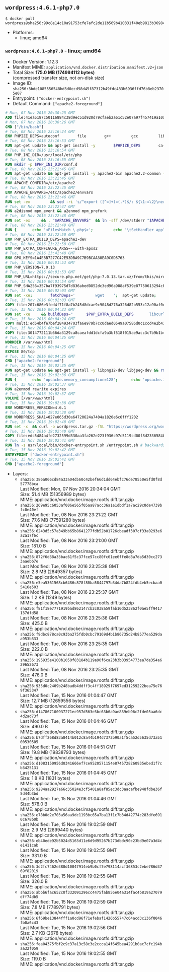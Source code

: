 ## `wordpress:4.6.1-php7.0`

```console
$ docker pull wordpress@sha256:99c8e14c10a91753cfe7afc2de11b569b410331f40eb9813b369840b23332d7f
```

-	Platforms:
	-	linux; amd64

### `wordpress:4.6.1-php7.0` - linux; amd64

-	Docker Version: 1.12.3
-	Manifest MIME: `application/vnd.docker.distribution.manifest.v2+json`
-	Total Size: **175.0 MB (174994112 bytes)**  
	(compressed transfer size, not on-disk size)
-	Image ID: `sha256:3bde1085556548bd3d0ecd98d45f87312b49fdc483b6936ffd76b8eb23705e07`
-	Entrypoint: `["docker-entrypoint.sh"]`
-	Default Command: `["apache2-foreground"]`

```dockerfile
# Mon, 07 Nov 2016 20:30:25 GMT
ADD file:41ea5187c50116884c38d9ec51d920d79cfaeb2a61c52e07a97f457419a10a4f in / 
# Mon, 07 Nov 2016 20:30:26 GMT
CMD ["/bin/bash"]
# Tue, 08 Nov 2016 23:16:24 GMT
ENV PHPIZE_DEPS=autoconf 		file 		g++ 		gcc 		libc-dev 		make 		pkg-config 		re2c
# Tue, 08 Nov 2016 23:16:53 GMT
RUN apt-get update && apt-get install -y 		$PHPIZE_DEPS 		ca-certificates 		curl 		libedit2 		libsqlite3-0 		libxml2 		xz-utils 	--no-install-recommends && rm -r /var/lib/apt/lists/*
# Tue, 08 Nov 2016 23:16:54 GMT
ENV PHP_INI_DIR=/usr/local/etc/php
# Tue, 08 Nov 2016 23:16:55 GMT
RUN mkdir -p $PHP_INI_DIR/conf.d
# Tue, 08 Nov 2016 23:22:45 GMT
RUN apt-get update && apt-get install -y apache2-bin apache2.2-common --no-install-recommends && rm -rf /var/lib/apt/lists/*
# Tue, 08 Nov 2016 23:22:45 GMT
ENV APACHE_CONFDIR=/etc/apache2
# Tue, 08 Nov 2016 23:22:45 GMT
ENV APACHE_ENVVARS=/etc/apache2/envvars
# Tue, 08 Nov 2016 23:22:46 GMT
RUN set -ex 		&& sed -ri 's/^export ([^=]+)=(.*)$/: ${\1:=\2}\nexport \1/' "$APACHE_ENVVARS" 		&& . "$APACHE_ENVVARS" 	&& for dir in 		"$APACHE_LOCK_DIR" 		"$APACHE_RUN_DIR" 		"$APACHE_LOG_DIR" 		/var/www/html 	; do 		rm -rvf "$dir" 		&& mkdir -p "$dir" 		&& chown -R "$APACHE_RUN_USER:$APACHE_RUN_GROUP" "$dir"; 	done
# Tue, 08 Nov 2016 23:22:47 GMT
RUN a2dismod mpm_event && a2enmod mpm_prefork
# Tue, 08 Nov 2016 23:22:48 GMT
RUN set -ex 	&& . "$APACHE_ENVVARS" 	&& ln -sfT /dev/stderr "$APACHE_LOG_DIR/error.log" 	&& ln -sfT /dev/stdout "$APACHE_LOG_DIR/access.log" 	&& ln -sfT /dev/stdout "$APACHE_LOG_DIR/other_vhosts_access.log"
# Tue, 08 Nov 2016 23:22:49 GMT
RUN { 		echo '<FilesMatch \.php$>'; 		echo '\tSetHandler application/x-httpd-php'; 		echo '</FilesMatch>'; 		echo; 		echo 'DirectoryIndex disabled'; 		echo 'DirectoryIndex index.php index.html'; 		echo; 		echo '<Directory /var/www/>'; 		echo '\tOptions -Indexes'; 		echo '\tAllowOverride All'; 		echo '</Directory>'; 	} | tee "$APACHE_CONFDIR/conf-available/docker-php.conf" 	&& a2enconf docker-php
# Tue, 08 Nov 2016 23:22:50 GMT
ENV PHP_EXTRA_BUILD_DEPS=apache2-dev
# Tue, 08 Nov 2016 23:22:50 GMT
ENV PHP_EXTRA_CONFIGURE_ARGS=--with-apxs2
# Tue, 08 Nov 2016 23:42:48 GMT
ENV GPG_KEYS=1A4E8B7277C42E53DBA9C7B9BCAA30EA9C0D5763
# Tue, 15 Nov 2016 00:01:53 GMT
ENV PHP_VERSION=7.0.13
# Tue, 15 Nov 2016 00:01:53 GMT
ENV PHP_URL=https://secure.php.net/get/php-7.0.13.tar.xz/from/this/mirror PHP_ASC_URL=https://secure.php.net/get/php-7.0.13.tar.xz.asc/from/this/mirror
# Tue, 15 Nov 2016 00:01:54 GMT
ENV PHP_SHA256=357ba7f93975d7d836abed0852dc3ed96a988af539e87750613294cbee82f1bf PHP_MD5=eb117bf1d1efc99c522f132b265a3402
# Tue, 15 Nov 2016 00:02:03 GMT
RUN set -xe; 		fetchDeps=' 		wget 	'; 	apt-get update; 	apt-get install -y --no-install-recommends $fetchDeps; 	rm -rf /var/lib/apt/lists/*; 		mkdir -p /usr/src; 	cd /usr/src; 		wget -O php.tar.xz "$PHP_URL"; 		if [ -n "$PHP_SHA256" ]; then 		echo "$PHP_SHA256 *php.tar.xz" | sha256sum -c -; 	fi; 	if [ -n "$PHP_MD5" ]; then 		echo "$PHP_MD5 *php.tar.xz" | md5sum -c -; 	fi; 		if [ -n "$PHP_ASC_URL" ]; then 		wget -O php.tar.xz.asc "$PHP_ASC_URL"; 		export GNUPGHOME="$(mktemp -d)"; 		for key in $GPG_KEYS; do 			gpg --keyserver ha.pool.sks-keyservers.net --recv-keys "$key"; 		done; 		gpg --batch --verify php.tar.xz.asc php.tar.xz; 		rm -r "$GNUPGHOME"; 	fi; 		apt-get purge -y --auto-remove $fetchDeps
# Tue, 15 Nov 2016 00:02:03 GMT
COPY file:207c686e3fed4f71f8a7b245d8dcae9c9048d276a326d82b553c12a90af0c0ca in /usr/local/bin/ 
# Tue, 15 Nov 2016 00:04:23 GMT
RUN set -xe 	&& buildDeps=" 		$PHP_EXTRA_BUILD_DEPS 		libcurl4-openssl-dev 		libedit-dev 		libsqlite3-dev 		libssl-dev 		libxml2-dev 	" 	&& apt-get update && apt-get install -y $buildDeps --no-install-recommends && rm -rf /var/lib/apt/lists/* 		&& docker-php-source extract 	&& cd /usr/src/php 	&& ./configure 		--with-config-file-path="$PHP_INI_DIR" 		--with-config-file-scan-dir="$PHP_INI_DIR/conf.d" 				--disable-cgi 				--enable-ftp 		--enable-mbstring 		--enable-mysqlnd 				--with-curl 		--with-libedit 		--with-openssl 		--with-zlib 				$PHP_EXTRA_CONFIGURE_ARGS 	&& make -j "$(nproc)" 	&& make install 	&& { find /usr/local/bin /usr/local/sbin -type f -executable -exec strip --strip-all '{}' + || true; } 	&& make clean 	&& docker-php-source delete 		&& apt-get purge -y --auto-remove -o APT::AutoRemove::RecommendsImportant=false $buildDeps
# Tue, 15 Nov 2016 00:04:24 GMT
COPY multi:ed54b4fe7bef284934703fa6e979b7cc0daed0549a07586d0c1ccd4e2b41884a in /usr/local/bin/ 
# Tue, 15 Nov 2016 00:04:24 GMT
COPY file:3014772111b66da3129ca8caeafdd1dcfa9a3bf518f015ae9acc3c7b9b1b44c9 in /usr/local/bin/ 
# Tue, 15 Nov 2016 00:04:25 GMT
WORKDIR /var/www/html
# Tue, 15 Nov 2016 00:04:25 GMT
EXPOSE 80/tcp
# Tue, 15 Nov 2016 00:04:25 GMT
CMD ["apache2-foreground"]
# Tue, 15 Nov 2016 19:02:35 GMT
RUN apt-get update && apt-get install -y libpng12-dev libjpeg-dev && rm -rf /var/lib/apt/lists/* 	&& docker-php-ext-configure gd --with-png-dir=/usr --with-jpeg-dir=/usr 	&& docker-php-ext-install gd mysqli opcache
# Tue, 15 Nov 2016 19:02:36 GMT
RUN { 		echo 'opcache.memory_consumption=128'; 		echo 'opcache.interned_strings_buffer=8'; 		echo 'opcache.max_accelerated_files=4000'; 		echo 'opcache.revalidate_freq=2'; 		echo 'opcache.fast_shutdown=1'; 		echo 'opcache.enable_cli=1'; 	} > /usr/local/etc/php/conf.d/opcache-recommended.ini
# Tue, 15 Nov 2016 19:02:37 GMT
RUN a2enmod rewrite expires
# Tue, 15 Nov 2016 19:02:37 GMT
VOLUME [/var/www/html]
# Tue, 15 Nov 2016 19:02:38 GMT
ENV WORDPRESS_VERSION=4.6.1
# Tue, 15 Nov 2016 19:02:38 GMT
ENV WORDPRESS_SHA1=027e065d30a64720624a7404a1820e6c6fff1202
# Tue, 15 Nov 2016 19:02:40 GMT
RUN set -x 	&& curl -o wordpress.tar.gz -fSL "https://wordpress.org/wordpress-${WORDPRESS_VERSION}.tar.gz" 	&& echo "$WORDPRESS_SHA1 *wordpress.tar.gz" | sha1sum -c - 	&& tar -xzf wordpress.tar.gz -C /usr/src/ 	&& rm wordpress.tar.gz 	&& chown -R www-data:www-data /usr/src/wordpress
# Tue, 15 Nov 2016 19:02:40 GMT
COPY file:edc5484a4fe2732599d330aa3fa262e223f936c97c5119cd00f8d2336584ba48 in /usr/local/bin/ 
# Tue, 15 Nov 2016 19:02:41 GMT
RUN ln -s usr/local/bin/docker-entrypoint.sh /entrypoint.sh # backwards compat
# Tue, 15 Nov 2016 19:02:42 GMT
ENTRYPOINT ["docker-entrypoint.sh"]
# Tue, 15 Nov 2016 19:02:42 GMT
CMD ["apache2-foreground"]
```

-	Layers:
	-	`sha256:386a066cd84a33a04d560c42bef66d1dd64ebfc76de78550e5fd0f8d57778bca`  
		Last Modified: Mon, 07 Nov 2016 20:34:04 GMT  
		Size: 51.4 MB (51356989 bytes)  
		MIME: application/vnd.docker.image.rootfs.diff.tar.gzip
	-	`sha256:269e95c6053af006e565f05aa87acc36a1e1dbdf1a7ac29c0de4739bfc0e40ef`  
		Last Modified: Tue, 08 Nov 2016 23:21:22 GMT  
		Size: 77.6 MB (77591280 bytes)  
		MIME: application/vnd.docker.image.rootfs.diff.tar.gzip
	-	`sha256:6243d5c57a349bb65b8641277fdb52b01726cbeadf307cf33a0293e6a2a17f6c`  
		Last Modified: Tue, 08 Nov 2016 23:21:00 GMT  
		Size: 181.0 B  
		MIME: application/vnd.docker.image.rootfs.diff.tar.gzip
	-	`sha256:872f6d38a33bac61f5c37fce97cc80fc61ee6ffe8d8a7da5d30cc2733aaebb7e`  
		Last Modified: Tue, 08 Nov 2016 23:25:38 GMT  
		Size: 2.8 MB (2849357 bytes)  
		MIME: application/vnd.docker.image.rootfs.diff.tar.gzip
	-	`sha256:e5ea5361568cb6486c878f80ba5844797b34da7b824fdb4eb5ecbaa05416e503`  
		Last Modified: Tue, 08 Nov 2016 23:25:37 GMT  
		Size: 1.2 KB (1249 bytes)  
		MIME: application/vnd.docker.image.rootfs.diff.tar.gzip
	-	`sha256:f81f18e7771919bad862147cb2c038a59fab10d523862f0ae5ff9417137dfd58`  
		Last Modified: Tue, 08 Nov 2016 23:25:36 GMT  
		Size: 425.0 B  
		MIME: application/vnd.docker.image.rootfs.diff.tar.gzip
	-	`sha256:f9dbc878ca0c93ba275fdb0cbc79169d4b1b86735d24b8577ea529daa953b333`  
		Last Modified: Tue, 08 Nov 2016 23:25:35 GMT  
		Size: 222.0 B  
		MIME: application/vnd.docker.image.rootfs.diff.tar.gzip
	-	`sha256:195935e4100b1050f83184b119a90f6ca23b3b03954773ea7de354a629652673`  
		Last Modified: Tue, 08 Nov 2016 23:25:35 GMT  
		Size: 476.0 B  
		MIME: application/vnd.docker.image.rootfs.diff.tar.gzip
	-	`sha256:935d0c2409b248badb4ddff3c4ff18929f7697ed31259222bea75e769f365347`  
		Last Modified: Tue, 15 Nov 2016 01:04:47 GMT  
		Size: 12.7 MB (12659556 bytes)  
		MIME: application/vnd.docker.image.rootfs.diff.tar.gzip
	-	`sha256:d147867100937271ec957d563e3bc63b6a9ae839eb96c2fde05aa6dc4d2ad73f`  
		Last Modified: Tue, 15 Nov 2016 01:04:46 GMT  
		Size: 490.0 B  
		MIME: application/vnd.docker.image.rootfs.diff.tar.gzip
	-	`sha256:b7dff268d83a8414b012c8a44b194d7372b90a1f5ca52d5635d73a5100530505`  
		Last Modified: Tue, 15 Nov 2016 01:04:51 GMT  
		Size: 19.8 MB (19838793 bytes)  
		MIME: application/vnd.docker.image.rootfs.diff.tar.gzip
	-	`sha256:d1083150956d0341666ef7ce9520571154e8745728260935ebed1f7cb3425131`  
		Last Modified: Tue, 15 Nov 2016 01:04:45 GMT  
		Size: 1.8 KB (1831 bytes)  
		MIME: application/vnd.docker.image.rootfs.diff.tar.gzip
	-	`sha256:9284aa2927a66c35024e3cf5401a8af85ec3dc3aacafbe948fdbe36f5d44b3bd`  
		Last Modified: Tue, 15 Nov 2016 01:04:46 GMT  
		Size: 578.0 B  
		MIME: application/vnd.docker.image.rootfs.diff.tar.gzip
	-	`sha256:e78b0d2e703a56aa9dc1193bc65a7ba13f1c7b34d42774c283dfe6910c678b0b`  
		Last Modified: Tue, 15 Nov 2016 19:02:59 GMT  
		Size: 2.9 MB (2899440 bytes)  
		MIME: application/vnd.docker.image.rootfs.diff.tar.gzip
	-	`sha256:eb40ede92b5024d5163d11e6d9d95267b273dbdc90c23bd9e07a3d4ce1411cab`  
		Last Modified: Tue, 15 Nov 2016 19:02:55 GMT  
		Size: 331.0 B  
		MIME: application/vnd.docker.image.rootfs.diff.tar.gzip
	-	`sha256:3d2fc7462e380d10047914eb9b0cf7e798114acf36853c2ebe786d3769f82019`  
		Last Modified: Tue, 15 Nov 2016 19:02:55 GMT  
		Size: 326.0 B  
		MIME: application/vnd.docker.image.rootfs.diff.tar.gzip
	-	`sha256:abbb6fac652c0f332091296cc4475fab856e04a314fac4b819a27079dff74db5`  
		Last Modified: Tue, 15 Nov 2016 19:02:59 GMT  
		Size: 7.8 MB (7789791 bytes)  
		MIME: application/vnd.docker.image.rootfs.diff.tar.gzip
	-	`sha256:6f69be13844fff1a0cd96f71efebaf1426b55747c64acd3c136f0046fb0a6c43`  
		Last Modified: Tue, 15 Nov 2016 19:02:56 GMT  
		Size: 2.7 KB (2678 bytes)  
		MIME: application/vnd.docker.image.rootfs.diff.tar.gzip
	-	`sha256:fea04375fbf2c9c37a13c58c3e2ccca14f645bea4291b0ac7cfc194baa32f059`  
		Last Modified: Tue, 15 Nov 2016 19:02:55 GMT  
		Size: 119.0 B  
		MIME: application/vnd.docker.image.rootfs.diff.tar.gzip
